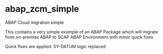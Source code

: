 # abap_zcm_simple
ABAP Cloud migration simple


This contains a very simple example of an ABAP Package which will migrate from on-premise ABAP   to SCAP ABAP Environment with minor quick fixes



Quick fixes are applied.
SY-DATUM  logic replaced
